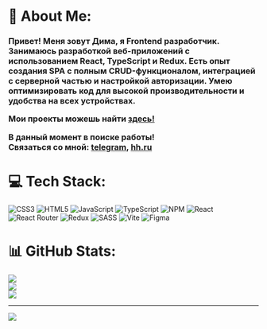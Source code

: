 # 💫 About Me:
<h3>Привет! Меня зовут Дима, я Frontend разработчик.<br>Занимаюсь разработкой веб-приложений с использованием React, TypeScript и Redux. Есть опыт создания SPA с полным CRUD-функционалом, интеграцией с серверной частью и настройкой авторизации. Умею оптимизировать код для высокой производительности и удобства на всех устройствах.
  
Мои проекты можешь найти [здесь!](https://github.com/belovdima/PROJECTS)

В данный момент в поиске работы! <br> Связаться со мной: [telegram](https://t.me/freddiedurst), [hh.ru](https://hh.ru/resume/b71cd405ff0d3829560039ed1f483165683959)
</h3>

# 💻 Tech Stack:
![CSS3](https://img.shields.io/badge/css3-%231572B6.svg?style=for-the-badge&logo=css3&logoColor=white) ![HTML5](https://img.shields.io/badge/html5-%23E34F26.svg?style=for-the-badge&logo=html5&logoColor=white) ![JavaScript](https://img.shields.io/badge/javascript-%23323330.svg?style=for-the-badge&logo=javascript&logoColor=%23F7DF1E) ![TypeScript](https://img.shields.io/badge/typescript-%23007ACC.svg?style=for-the-badge&logo=typescript&logoColor=white) ![NPM](https://img.shields.io/badge/NPM-%23CB3837.svg?style=for-the-badge&logo=npm&logoColor=white) ![React](https://img.shields.io/badge/react-%2320232a.svg?style=for-the-badge&logo=react&logoColor=%2361DAFB) ![React Router](https://img.shields.io/badge/React_Router-CA4245?style=for-the-badge&logo=react-router&logoColor=white) ![Redux](https://img.shields.io/badge/redux-%23593d88.svg?style=for-the-badge&logo=redux&logoColor=white) ![SASS](https://img.shields.io/badge/SASS-hotpink.svg?style=for-the-badge&logo=SASS&logoColor=white) ![Vite](https://img.shields.io/badge/vite-%23646CFF.svg?style=for-the-badge&logo=vite&logoColor=white) ![Figma](https://img.shields.io/badge/figma-%23F24E1E.svg?style=for-the-badge&logo=figma&logoColor=white)
# 📊 GitHub Stats:
![](https://github-readme-stats.vercel.app/api?username=belovdima&theme=ambient_gradient&hide_border=true&include_all_commits=false&count_private=false)<br/>
![](https://github-readme-streak-stats.herokuapp.com/?user=belovdima&theme=ambient_gradient&hide_border=true)<br/>
![](https://github-readme-stats.vercel.app/api/top-langs/?username=belovdima&theme=ambient_gradient&hide_border=true&include_all_commits=false&count_private=false&layout=compact)

---
[![](https://visitcount.itsvg.in/api?id=belovdima&icon=9&color=11)](https://visitcount.itsvg.in)

<!-- Proudly created with GPRM ( https://gprm.itsvg.in ) -->

